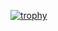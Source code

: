 [![trophy](https://github-profile-trophy.vercel.app/?username=Snoozeds-Github&theme=onedark)](https://github.com/ryo-ma/github-profile-trophy)
